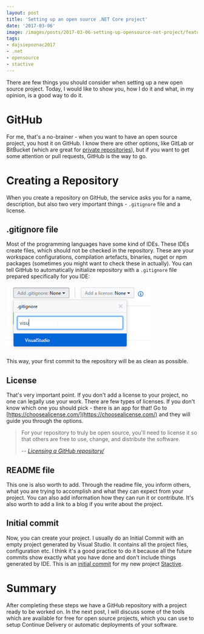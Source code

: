 ```yaml
---
layout: post
title: 'Setting up an open source .NET Core project'
date: '2017-03-06'
image: /images/posts/2017-03-06-setting-up-opensource-net-project/featured.jpg
tags:
- dajsiepoznac2017
- .net
- opensource
- stactive
---
```

There are few things you should consider when setting up a new open source project. Today, I would like to show you, how I do it and what, in my opinion, is a good way to do it. 

# GitHub
For me, that's a no-brainer - when you want to have an open source project, you host it on GitHub. I know there are other options, like GitLab or BitBucket (which are great for [private repositories](/2017/02/16/choosing-git-hosting/)), but if you want to get some attention or pull requests, GitHub is the way to go. 

# Creating a Repository 
When you create a repository on GitHub, the service asks you for a name, description, but also two very important things - `.gitignore` file and a license. 

## .gitignore file
Most of the programming languages have some kind of IDEs. These IDEs create files, which should not be checked in the repository. These are your workspace configurations, compilation artefacts, binaries, nuget or npm packages (sometimes you might want to check these in actually). You can tell GitHub to automatically initialize repository with a `.gitignore` file prepared specifically for you IDE: 

![.gitignore](/images/posts/2017-03-06-setting-up-opensource-net-project/gitignore.png)

This way, your first commit to the repository will be as clean as possible.  

## License
That's very important point. If you don't add a license to your project, no one can legally use your work. There are few types of licenses. If you don't know which one you should pick - there is an app for that! Go to [https://choosealicense.com/](https://choosealicense.com/) and they will guide you through the options. 

> For your repository to truly be open source, you'll need to license it so that others are free to use, change, and distribute the software.
>
> -- <cite>[Licensing a GitHub repository/](https://help.github.com/articles/licensing-a-repository/)</cite>

## README file
This one is also worth to add. Through the readme file, you inform others, what you are trying to accomplish and what they can expect from your project. You can also add information how they can run it or contribute. It's also worth to add a link to a blog if you write about the project. 

## Initial commit
Now, you can create your project. I usually do an Initial Commit with an empty project generated by Visual Studio. It contains all the project files, configuration etc. I think it's a good practice to do it because all the future commits show exactly what you have done and don't include things generated by IDE. This is an [initial commit](https://github.com/mdymel/stactive/commit/2dd7ff1e5a7b0ffa445f1a8f9aae8598c49b7389) for my new project [Stactive](https://github.com/mdymel/stactive).

# Summary
After completing these steps we have a GitHub repository with a project ready to be worked on. In the next post, I will discuss some of the tools which are available for free for open source projects, which you can use to setup Continue Delivery or automatic deployments of your software. 